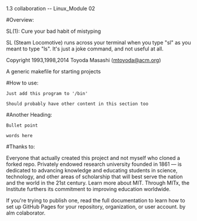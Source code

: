 1.3 collaboration -- Linux_Module 02 

#Overview: 

SL(1): Cure your bad habit of mistyping

SL (Steam Locomotive) runs across your terminal when you type "sl" as
you meant to type "ls". It's just a joke command, and not useful at
all.

Copyright 1993,1998,2014 Toyoda Masashi (mtoyoda@acm.org)

A generic makefile for starting projects

#How to use:

    Just add this program to '/bin'

    Should probably have other content in this section too

#Another Heading:

    Bullet point

    words here

#Thanks to:

Everyone that actually created this project and not myself who cloned a forked repo. Privately endowed research university founded in 1861 — is dedicated to advancing knowledge and educating students in science, technology, and other areas of scholarship that will best serve the nation and the world in the 21st century. Learn more about MIT. Through MITx, the Institute furthers its commitment to improving education worldwide.

If you're trying to publish one, read the full documentation to learn how to set up GitHub Pages for your repository, organization, or user account. by alm colaborator.
    		
